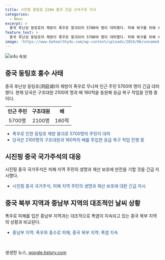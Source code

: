 ```yaml
---
title: 시진핑 둥팅호 220m 붕괴 긴급 신속구조 지시
categories:
  - News
excerpt: >
  중국 후난성 둥팅호의 제방이 폭우로 붕괴되어 5700여 명이 대피했다. 피해 복구를 위해 시진핑 중국 국가주석이 지시하고, 구호·구조 작업이 진행 중이다. 중국 북부는 폭염에 시달리는 반면 중남부는 폭우와 홍수에 시달리고 있어 25만명의 주민이 대피했고, 토네이도로 80명가량이 중경상을 입었으며 2800여 채의 건물이 무너졌다. (150자)
feature_text: >
  중국 후난성 둥팅호의 제방이 폭우로 붕괴되어 5700여 명이 대피했다. 피해 복구를 위해 시진핑 중국 국가주석이 지시하고, 구호·구조 작업이 진행 중이다. 중국 북부는 폭염에 시달리는 반면 중남부는 폭우와 홍수에 시달리고 있어 25만명의 주민이 대피했고, 토네이도로 80명가량이 중경상을 입었으며 2800여 채의 건물이 무너졌다. (150자)
image: 'https://www.behealthy4u.com/wp-content/uploads/2024/06/unnamed-file.png'
---
```


<p><img src="https://www.behealthy4u.com/wp-content/uploads/2024/06/unnamed-file.png" alt="info 속보" /></p>

<h2 data-ke-size="size26">중국 둥팅호 홍수 사태</h2>

<p data-ke-size="size16">중국 후난성 둥팅호(洞庭湖)의 제방이 폭우로 무너져 인근 주민 5700여 명이 긴급 대피했다. 현재 당국은 구조대원 2100여 명과 배 160척을 동원해 응급 복구 작업을 진행 중이다.</p>

<table>
  <tr>
    <td style="text-align: center; height: 17px;"><b>인근 주민</b></td>
    <td style="text-align: center; height: 17px;"><b>구조대원</b></td>
    <td style="text-align: center; height: 17px;"><b>배</b></td>
  </tr>
  <tr>
    <td style="text-align: center;">5700명</td>
    <td style="text-align: center;">2100명</td>
    <td style="text-align: center;">160척</td>
  </tr>
</table>

<ul>
  <li><span style="color: #1a5490;">폭우로 인한 둥팅호 제방 붕괴로 5700명의 주민이 대피</span></li>
  <li><span style="color: #1a5490;">당국은 2100명의 구조대원과 160척의 배를 투입한 응급 복구 작업 진행 중</span></li>
</ul>

<h2 data-ke-size="size26">시진핑 중국 국가주석의 대응</h2>

<p data-ke-size="size16">시진핑 중국 국가주석은 피해 지역 주민의 생명과 재산 보호에 만전을 기할 것을 긴급 지시했다.</p>

<ul>
  <li><span style="color: #1a5490;">시진핑 중국 국가주석, 피해 지역 주민의 생명과 재산 보호에 대한 긴급 지시</span></li>
</ul>

<h2 data-ke-size="size26">중국 북부 지역과 중남부 지역의 대조적인 날씨 상황</h2>

<p data-ke-size="size16">폭우로 피해를 입은 중남부 지역과는 대조적으로 폭염이 지속되고 있는 중국 북부 지역의 상황과 비교된다.</p>

<ul>
  <li><span style="color: #1a5490;">중남부 지역: 폭우와 홍수로 피해, 중국 북부 지역: 폭염 지속</span></li>
</ul>

<p data-ke-size="size16">&nbsp;</p>
생생한 뉴스, <a href="https://qoogle.tistory.com" rel="dofollow">qoogle.tistory.com</a>


